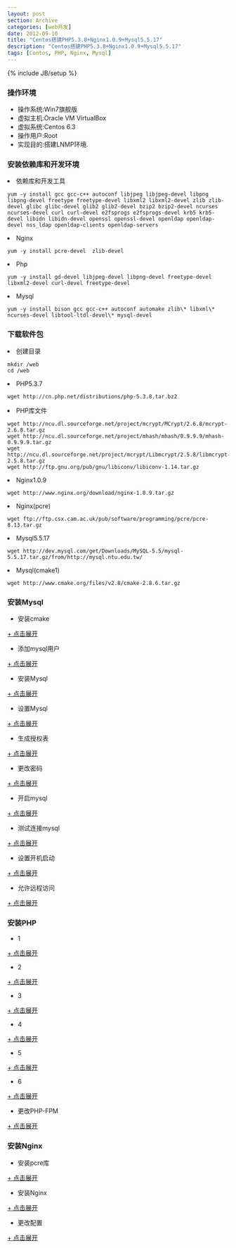 ```yaml
---
layout: post
section: Archive
categories: [web开发]
date: 2012-09-10
title: "Centos搭建PHP5.3.8+Nginx1.0.9+Mysql5.5.17"
description: "Centos搭建PHP5.3.8+Nginx1.0.9+Mysql5.5.17"
tags: [Centos, PHP, Nginx, Mysql]
---
```

{% include JB/setup %}

### 操作环境  
-   操作系统:Win7旗舰版  
-   虚拟主机:Oracle VM VirtualBox  
-   虚拟系统:Centos 6.3  
-   操作用户:Root  
-   实现目的:搭建LNMP环境.

### 安装依赖库和开发环境  

<li>依赖库和开发工具</li>  

    yum -y install gcc gcc-c++ autoconf libjpeg libjpeg-devel libpng libpng-devel freetype freetype-devel libxml2 libxml2-devel zlib zlib-devel glibc glibc-devel glib2 glib2-devel bzip2 bzip2-devel ncurses ncurses-devel curl curl-devel e2fsprogs e2fsprogs-devel krb5 krb5-devel libidn libidn-devel openssl openssl-devel openldap openldap-devel nss_ldap openldap-clients openldap-servers  

<li>Nginx</li>  

    yum -y install pcre-devel  zlib-devel

<li>Php</li>  

    yum -y install gd-devel libjpeg-devel libpng-devel freetype-devel libxml2-devel curl-devel freetype-devel  

<li>Mysql</li>  

    yum -y install bison gcc gcc-c++ autoconf automake zlib\* libxml\* ncurses-devel libtool-ltdl-devel\* mysql-devel  

### 下载软件包
<li>创建目录</li>

    mkdir /web  
    cd /web 

<li>PHP5.3.7</li> 

    wget http://cn.php.net/distributions/php-5.3.8.tar.bz2

<li>PHP库文件</li>

    wget http://ncu.dl.sourceforge.net/project/mcrypt/MCrypt/2.6.8/mcrypt-2.6.8.tar.gz  
    wget http://ncu.dl.sourceforge.net/project/mhash/mhash/0.9.9.9/mhash-0.9.9.9.tar.gz  
    wget http://ncu.dl.sourceforge.net/project/mcrypt/Libmcrypt/2.5.8/libmcrypt-2.5.8.tar.gz  
    wget http://ftp.gnu.org/pub/gnu/libiconv/libiconv-1.14.tar.gz

<li>Nginx1.0.9</li>

    wget http://www.nginx.org/download/nginx-1.0.9.tar.gz

<li>Nginx(pcre)</li>

    wget ftp://ftp.csx.cam.ac.uk/pub/software/programming/pcre/pcre-8.13.tar.gz

<li>Mysql5.5.17</li>

    wget http://dev.mysql.com/get/Downloads/MySQL-5.5/mysql-5.5.17.tar.gz/from/http://mysql.ntu.edu.tw/

<li>Mysql(cmake1)</li>

    wget http://www.cmake.org/files/v2.8/cmake-2.8.6.tar.gz


### 安装Mysql

-   安装cmake

<a href="#" onclick="javascript:toggle(this);">+ 点击展开</a>
<div style="display:none;">
{% highlight perl %}
tar -zxvf cmake-2.8.6.tar.gz  
cd cmake-2.8.6/  
./configure  
gmake && gmake install  && cd ../
{% endhighlight %}
</div>

-   添加mysql用户

<a href="#" onclick="javascript:toggle(this);">+ 点击展开</a>
<div style="display:none;">
{% highlight perl %}
/usr/sbin/groupadd mysql  
/usr/sbin/useradd -g mysql mysql  
mkdir -p /data/mysql  
chown -R mysql:mysql /data/mysql  
{% endhighlight %}
</div>

-   安装Mysql

<a href="#" onclick="javascript:toggle(this);">+ 点击展开</a>
<div style="display:none;">
{% highlight perl %}
tar -zxvf mysql-5.5.27.tar.gz  
cd mysql-5.5.27  
# 便于粘贴运行 START  
shell > sudo cmake . -DCMAKE_INSTALL_PREFIX=/opt/mysql -DMYSQL_DATADIR=/opt/mysql/data -DMYSQL_USER=mysql -DDEFAULT_CHARSET=utf8 -DDEFAULT_COLLATION=utf8_general_ci -DWITH_EXTRA_CHARSETS=all -DWITH_READLINE=1 -DWITH_SSL=system -DWITH_EMBEDDED_SERVER=1 -DWITH_ZLIB=system -DWITH_LIBWRAP=1 -DWITH_INNOBASE_STORAFE_ENGINE=1 -DENABLE_LOCAL_INFILE=1  
# 便于粘贴运行 END  
cmake . \  
-DCMAKE_INSTALL_PREFIX=/opt/mysql \ #指定安装目录  
-DMYSQL_DATADIR=/opt/mysql/data \ #指定data目录  
-DMYSQL_USER=mysql #指定运行mysqld的用户，默认就是mysql，所以此配置可忽略，但记得添加mysql用户  
-DDEFAULT_CHARSET=utf8 \ #指定默认字符集  
-DDEFAULT_COLLATION=utf8_general_ci \ #指定默认连接校对字符集  
-DWITH_EXTRA_CHARSETS=all \ #安装所有字符集  
-DWITH_READLINE=1 \  
-DWITH_SSL=system \  
-DWITH_EMBEDDED_SERVER=1 \  
-DWITH_ZLIB=system \  
-DWITH_LIBWRAP=1 \  
-DWITH_INNOBASE_STORAFE_ENGINE=1 #开启INNODB引擎，MyISAM MERGE MEMORY CSV是默认安装的  
-DENABLE_LOCAL_INFILE=1 \ #开启 LOAD DATA INFILE，就是从文件导入数据库  
make && make install
{% endhighlight %}
</div>

-   设置Mysql


<a href="#" onclick="javascript:toggle(this);">+ 点击展开</a>
<div style="display:none;">
{% highlight perl %}
#在support-files目录中有五个配置信息文件：  
#my-small.cnf (内存<=64M)  
#my-medium.cnf (内存 128M)  
#my-large.cnf (内存 512M)  
#my-huge.cnf (内存 1G-2G)  
#my-innodb-heavy-4G.cnf (内存 4GB)  
cd /usr/local/mysql  
cp ./support-files/my-medium.cnf /etc/my.cnf  
vi /etc/my.cnf  
#在 [mysqld] 段增加  
datadir = /data/mysql  
wait-timeout = 30  
max_connections = 512  
default-storage-engine = MyISAM  
#在 [mysqld] 段修改  
max_allowed_packet = 16M 
{% endhighlight %}
</div>

-   生成授权表

<a href="#" onclick="javascript:toggle(this);">+ 点击展开</a>
<div style="display:none;">
{% highlight perl %}
cd /usr/local/mysql  
./scripts/mysql_install_db --user=mysql
{% endhighlight %}
</div>

-   更改密码

<a href="#" onclick="javascript:toggle(this);">+ 点击展开</a>
<div style="display:none;">
{% highlight perl %}
/usr/local/mysql/bin/mysqladmin -u root password 123456
{% endhighlight %}
</div>

-   开启mysql

<a href="#" onclick="javascript:toggle(this);">+ 点击展开</a>
<div style="display:none;">
{% highlight perl %}
/usr/local/mysql/bin/mysqld_safe &
{% endhighlight %}
</div>

-   测试连接mysql

<a href="#" onclick="javascript:toggle(this);">+ 点击展开</a>
<div style="display:none;">
{% highlight perl %}
/usr/local/mysql/bin/mysql -u root -p 123456  
show databases;  
exit;
{% endhighlight %}
</div>

-   设置开机启动

<a href="#" onclick="javascript:toggle(this);">+ 点击展开</a>
<div style="display:none;">
{% highlight perl %}
vi /etc/rc.d/rc.local  
#加入  
/usr/local/mysql/bin/mysqld_safe &
{% endhighlight %}
</div>

-   允许远程访问

<a href="#" onclick="javascript:toggle(this);">+ 点击展开</a>
<div style="display:none;">
{% highlight perl %}
use mysql;
update user set host = '%' where user = '用户名'; （如果写成 host=localhost 那此用户就不具有远程访问权限）
FLUSH PRIVILEGES;
{% endhighlight %}
</div>

### 安装PHP

-   1

<a href="#" onclick="javascript:toggle(this);">+ 点击展开</a>
<div style="display:none;">
{% highlight perl %}
tar -zxvf libiconv-1.14.tar.gz && cd libiconv-1.14/  
./configure --prefix=/usr/local  
make && make install && cd ../
{% endhighlight %}
</div>

-   2

<a href="#" onclick="javascript:toggle(this);">+ 点击展开</a>
<div style="display:none;">
{% highlight perl %}
tar -zxvf libmcrypt-2.5.8.tar.gz && cd libmcrypt-2.5.8/  
./configure &&  make && make install  
/sbin/ldconfig && cd libltdl/ && ./configure --enable-ltdl-install  
make && make install && cd ../
{% endhighlight %}
</div>

-   3

<a href="#" onclick="javascript:toggle(this);">+ 点击展开</a>
<div style="display:none;">
{% highlight perl %}
tar -zxvf mhash-0.9.9.9.tar.gz && cd mhash-0.9.9.9/ && ./configure  
make && make install && cd ../
{% endhighlight %}
</div>

-   4

<a href="#" onclick="javascript:toggle(this);">+ 点击展开</a>
<div style="display:none;">
{% highlight perl %}
ln -s /usr/local/lib/libmcrypt.la /usr/lib/libmcrypt.la  
ln -s /usr/local/lib/libmcrypt.so /usr/lib/libmcrypt.so  
ln -s /usr/local/lib/libmcrypt.so.4 /usr/lib/libmcrypt.so.4  
ln -s /usr/local/lib/libmcrypt.so.4.4.8 /usr/lib/libmcrypt.so.4.4.8  
ln -s /usr/local/lib/libmhash.a /usr/lib/libmhash.a  
ln -s /usr/local/lib/libmhash.la /usr/lib/libmhash.la  
ln -s /usr/local/lib/libmhash.so /usr/lib/libmhash.so  
ln -s /usr/local/lib/libmhash.so.2 /usr/lib/libmhash.so.2  
ln -s /usr/local/lib/libmhash.so.2.0.1 /usr/lib/libmhash.so.2.0.1  
ln -s /usr/local/bin/libmcrypt-config /usr/bin/libmcrypt-config  
{% endhighlight %}
</div>

-   5

<a href="#" onclick="javascript:toggle(this);">+ 点击展开</a>
<div style="display:none;">
{% highlight perl %}
tar -zxvf mcrypt-2.6.8.tar.gz && cd mcrypt-2.6.8/  
/sbin/ldconfig  
./configure  
make && make install && cd ../
{% endhighlight %}
</div>

-   6

<a href="#" onclick="javascript:toggle(this);">+ 点击展开</a>
<div style="display:none;">
{% highlight perl %}
tar -xjvf php-5.3.8.tar.bz2  
cd php-5.3.8

./configure --prefix=/usr/local/php \  
--with-config-file-path=/usr/local/php/etc \  
--with-iconv-dir=/usr/local/ --with-freetype-dir \  
--with-mysql=/usr/local/mysql \  
--with-mysqli=/usr/local/mysql/bin/mysql_config \  
--with-jpeg-dir --with-png-dir --with-zlib \  
--with-mhash --enable-sockets --enable-ftp \  
--with-libxml-dir --enable-xml --disable-rpath \  
--enable-safe-mode --enable-bcmath \  
--enable-shmop --enable-sysvsem \  
--enable-inline-optimization --with-curl \  
--with-curlwrappers \  
--enable-mbregex \  
--enable-mbstring --with-mcrypt --with-gd \  
--enable-gd-native-ttf --with-openssl --with-mhash \  
--enable-pcntl --enable-sockets --with-ldap --with-ldap-sasl \  
--enable-fpm \  
--with-xmlrpc --enable-zip --enable-soap \  
--without-pear \  

make ZEND_EXTRA_LIBS='-liconv'  

#注意这里容易出现 make: *** [ext/phar/phar.php] 错误 127  

#出现mysql client解决方法  
#ln -s /usr/local/mysql/lib/libmysqlclient.so /usr/lib/  
#ln -s /usr/local/mysql/lib/libmysqlclient.so.18 /usr/lib/libmysqlclient.so.18  

#或者chmod: 无法访问 “ext/phar/phar.phar”: 没有那个文件或目录  
#make: [ext/phar/phar.phar] 错误 1 (忽略)  
#解决方法在编译的时候加--without-pear参数  

#如果还不行,make的时候不添加 ZEND_EXTRA_LIBS='-liconv' 参数  

make install  

#选择PHP.ini配置文件  
cp php.ini-production /usr/local/php/etc/php.ini  
{% endhighlight %}
</div>

-   更改PHP-FPM

<a href="#" onclick="javascript:toggle(this);">+ 点击展开</a>
<div style="display:none;">
{% highlight perl %}
#添加WWW用户  
/usr/sbin/groupadd www && /usr/sbin/useradd -g www www  
mkdir -p /var/log/nginx && chmod +w /var/log/nginx &&chown -R www:www /var/log/nginx  
mkdir -p /data/www && chmod +w /data/www && chown -R www:www /data/www  

cp /usr/local/php/etc/php-fpm.conf.default /usr/local/php/etc/php-fpm.conf  
vi /usr/local/php/etc/php-fpm.conf  

#去掉/更改配置文件中的;  
pm.max_children = 64   
pm.start_servers = 20  
pm.min_spare_servers = 5  
pm.max_spare_servers = 35  
pm.max_requests = 1024  
user = www  
group = www   

#检查语法是否正确  
/usr/local/php/sbin/php-fpm -t  
#出现NOTICE: configuration file /usr/local/php/etc/php-fpm.conf test is successful 测试成功  
/usr/local/php/sbin/php-fpm &  
#设置开机启动  
vi /etc/rc.d/rc.local  
#在行末加入  
/usr/local/php/sbin/php-fpm &  

#返回安装包目录   
cd /web 
{% endhighlight %}
</div>

### 安装Nginx

-   安装pcre库

<a href="#" onclick="javascript:toggle(this);">+ 点击展开</a>
<div style="display:none;">
{% highlight perl %}
tar -zxvf pcre-8.13.tar.gz && cd pcre-8.13/ && ./configure  
make && make install && cd ../
{% endhighlight %}
</div>

-   安装Nginx

<a href="#" onclick="javascript:toggle(this);">+ 点击展开</a>
<div style="display:none;">
{% highlight perl %}
tar -zxvf nginx-1.0.9.tar.gz && cd nginx-1.0.9 &&  
./configure --user=www --group=www \  
--prefix=/usr/local/nginx \  
--sbin-path=/usr/local/nginx/sbin/nginx \  
--conf-path=/usr/local/nginx/conf/nginx.conf \  
--with-http_stub_status_module \  
--with-http_ssl_module \  
--with-pcre \  
--lock-path=/var/run/nginx.lock \  
--pid-path=/var/run/nginx.pid  

make && make install && cd ../  
{% endhighlight %}
</div>

-   更改配置

<a href="#" onclick="javascript:toggle(this);">+ 点击展开</a>
<div style="display:none;">
{% highlight perl %}
vi /usr/local/nginx/conf/nginx.conf      

#修改一些参数,别直接替换文件,这只是一部分     
user www  

events {  
        use epoll;  
        worker_connections  1024;  
}  

location ~ \.php$ {  
        root           html;  
        fastcgi_pass   127.0.0.1:9000;  
        fastcgi_index  index.php;  
        fastcgi_param  SCRIPT_FILENAME  $document_root$fastcgi_script_name;  
        include        fastcgi_params;  
}  

#注意这里  
#$document_root$fastcgi_script_name;  
#检测配置文件  
/usr/local/nginx/sbin/nginx -t  

#提示表示成功  
#nginx: the configuration file /usr/local/nginx/conf/nginx.conf syntax is ok  
#nginx: configuration file /usr/local/nginx/conf/nginx.conf test is successful  

#开启Nginx  
/usr/local/nginx/sbin/nginx &  
#平滑重启Nginx  
/usr/local/nginx/sbin/nginx -s reload  

#添加开机启动  
vi /etc/rc.d/rc.local  
#最后移行加入  
/usr/local/nginx/sbin/nginx  

#测试  
cd /usr/local/nginx/html/  
touch index.php  
vi /usr/local/nginx/html/index.php  
<?php  
phpinfo();  
?>   
{% endhighlight %}
</div>
